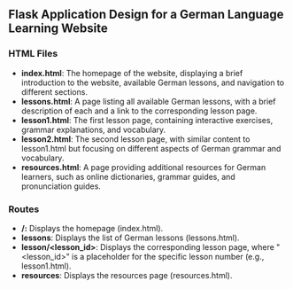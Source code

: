 ## Flask Application Design for a German Language Learning Website

### HTML Files

- **index.html**: The homepage of the website, displaying a brief introduction to the website, available German lessons, and navigation to different sections.
- **lessons.html**: A page listing all available German lessons, with a brief description of each and a link to the corresponding lesson page.
- **lesson1.html**: The first lesson page, containing interactive exercises, grammar explanations, and vocabulary.
- **lesson2.html**: The second lesson page, with similar content to lesson1.html but focusing on different aspects of German grammar and vocabulary.
- **resources.html**: A page providing additional resources for German learners, such as online dictionaries, grammar guides, and pronunciation guides.

### Routes

- **/:** Displays the homepage (index.html).
- **lessons**: Displays the list of German lessons (lessons.html).
- **lesson/&lt;lesson_id&gt;**: Displays the corresponding lesson page, where "&lt;lesson_id&gt;" is a placeholder for the specific lesson number (e.g., lesson1.html).
- **resources**: Displays the resources page (resources.html).